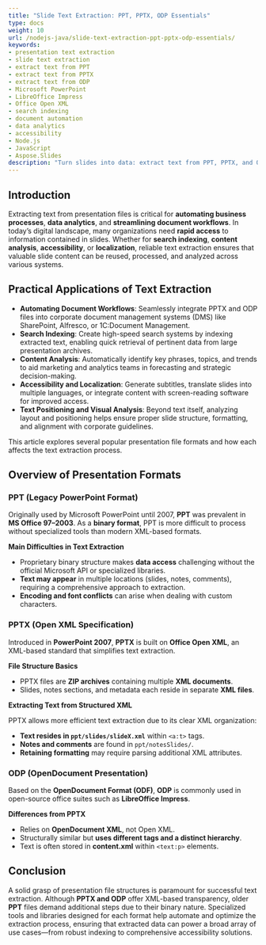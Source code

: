 ```yaml
---
title: "Slide Text Extraction: PPT, PPTX, ODP Essentials"
type: docs
weight: 10
url: /nodejs-java/slide-text-extraction-ppt-pptx-odp-essentials/
keywords:
- presentation text extraction
- slide text extraction
- extract text from PPT
- extract text from PPTX
- extract text from ODP
- Microsoft PowerPoint
- LibreOffice Impress
- Office Open XML
- search indexing
- document automation
- data analytics
- accessibility
- Node.js
- JavaScript
- Aspose.Slides
description: "Turn slides into data: extract text from PPT, PPTX, and ODP for search, automation, and accessibility, with format insights—usable in JavaScript and cloud platforms."
---
```


## **Introduction**

Extracting text from presentation files is critical for **automating business processes**, **data analytics**, and **streamlining document workflows**. In today’s digital landscape, many organizations need **rapid access** to information contained in slides. Whether for **search indexing**, **content analysis**, **accessibility**, or **localization**, reliable text extraction ensures that valuable slide content can be reused, processed, and analyzed across various systems.

## **Practical Applications of Text Extraction**

- **Automating Document Workflows**: Seamlessly integrate PPTX and ODP files into corporate document management systems (DMS) like SharePoint, Alfresco, or 1C:Document Management.  
- **Search Indexing**: Create high-speed search systems by indexing extracted text, enabling quick retrieval of pertinent data from large presentation archives.  
- **Content Analysis**: Automatically identify key phrases, topics, and trends to aid marketing and analytics teams in forecasting and strategic decision-making.  
- **Accessibility and Localization**: Generate subtitles, translate slides into multiple languages, or integrate content with screen-reading software for improved access.  
- **Text Positioning and Visual Analysis**: Beyond text itself, analyzing layout and positioning helps ensure proper slide structure, formatting, and alignment with corporate guidelines.

This article explores several popular presentation file formats and how each affects the text extraction process.

## **Overview of Presentation Formats**

### **PPT (Legacy PowerPoint Format)**

Originally used by Microsoft PowerPoint until 2007, **PPT** was prevalent in **MS Office 97–2003**. As a **binary format**, PPT is more difficult to process without specialized tools than modern XML-based formats.

**Main Difficulties in Text Extraction**

- Proprietary binary structure makes **data access** challenging without the official Microsoft API or specialized libraries.  
- **Text may appear** in multiple locations (slides, notes, comments), requiring a comprehensive approach to extraction.  
- **Encoding and font conflicts** can arise when dealing with custom characters.

### **PPTX (Open XML Specification)**

Introduced in **PowerPoint 2007**, **PPTX** is built on **Office Open XML**, an XML-based standard that simplifies text extraction.

**File Structure Basics**

- PPTX files are **ZIP archives** containing multiple **XML documents**.  
- Slides, notes sections, and metadata each reside in separate **XML files**.

**Extracting Text from Structured XML**

PPTX allows more efficient text extraction due to its clear XML organization:
- **Text resides in `ppt/slides/slideX.xml`** within `<a:t>` tags.  
- **Notes and comments** are found in `ppt/notesSlides/`.  
- **Retaining formatting** may require parsing additional XML attributes.

### **ODP (OpenDocument Presentation)**

Based on the **OpenDocument Format (ODF)**, **ODP** is commonly used in open-source office suites such as **LibreOffice Impress**.

**Differences from PPTX**

- Relies on **OpenDocument XML**, not Open XML.  
- Structurally similar but **uses different tags and a distinct hierarchy**.  
- Text is often stored in **content.xml** within `<text:p>` elements.

## **Conclusion**

A solid grasp of presentation file structures is paramount for successful text extraction. Although **PPTX and ODP** offer XML-based transparency, older **PPT** files demand additional steps due to their binary nature. Specialized tools and libraries designed for each format help automate and optimize the extraction process, ensuring that extracted data can power a broad array of use cases—from robust indexing to comprehensive accessibility solutions.
